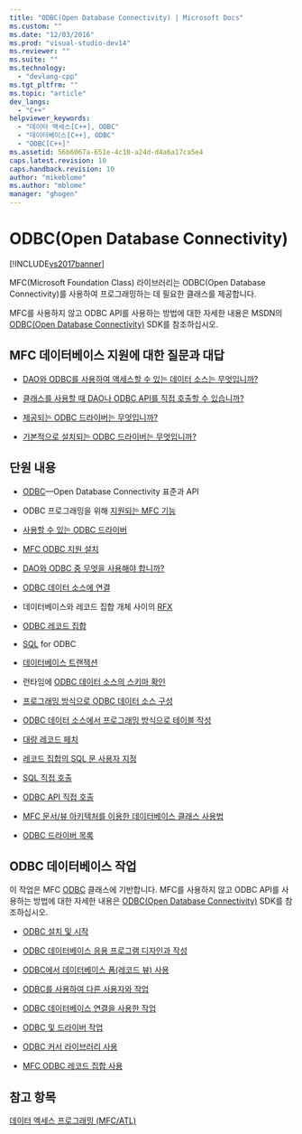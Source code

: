 ```yaml
---
title: "ODBC(Open Database Connectivity) | Microsoft Docs"
ms.custom: ""
ms.date: "12/03/2016"
ms.prod: "visual-studio-dev14"
ms.reviewer: ""
ms.suite: ""
ms.technology: 
  - "devlang-cpp"
ms.tgt_pltfrm: ""
ms.topic: "article"
dev_langs: 
  - "C++"
helpviewer_keywords: 
  - "데이터 액세스[C++], ODBC"
  - "데이터베이스[C++], ODBC"
  - "ODBC[C++]"
ms.assetid: 56b6067a-651e-4c10-a24d-d4a6a17ca5e4
caps.latest.revision: 10
caps.handback.revision: 10
author: "mikeblome"
ms.author: "mblome"
manager: "ghogen"
---
```

# ODBC(Open Database Connectivity)
[!INCLUDE[vs2017banner](../../assembler/inline/includes/vs2017banner.md)]

MFC\(Microsoft Foundation Class\) 라이브러리는 ODBC\(Open Database Connectivity\)를 사용하여 프로그래밍하는 데 필요한 클래스를 제공합니다.  
  
 MFC를 사용하지 않고 ODBC API를 사용하는 방법에 대한 자세한 내용은 MSDN의 [ODBC\(Open Database Connectivity\)](https://msdn.microsoft.com/en-us/library/ms710252.aspx) SDK를 참조하십시오.  
  
## MFC 데이터베이스 지원에 대한 질문과 대답  
  
-   [DAO와 ODBC를 사용하여 액세스할 수 있는 데이터 소스는 무엇입니까?](../../data/what-data-sources-can-i-access-with-dao-and-odbc-q.md)  
  
-   [클래스를 사용할 때 DAO나 ODBC API를 직접 호출할 수 있습니까?](../../data/can-i-call-dao-or-odbc-directly-q.md)  
  
-   [제공되는 ODBC 드라이버는 무엇입니까?](../../data/odbc/odbc-driver-list.md)  
  
-   [기본적으로 설치되는 ODBC 드라이버는 무엇입니까?](../../data/installing-mfc-database-support.md)  
  
## 단원 내용  
  
-   [ODBC](../../data/odbc/odbc-basics.md)—Open Database Connectivity 표준과 API  
  
-   ODBC 프로그래밍을 위해 [지원되는 MFC 기능](../../data/odbc/odbc-and-mfc.md)  
  
-   [사용할 수 있는 ODBC 드라이버](../../data/odbc/odbc-driver-list.md)  
  
-   [MFC ODBC 지원 설치](../../data/installing-mfc-database-support.md)  
  
-   [DAO와 ODBC 중 무엇을 사용해야 합니까?](../../data/should-i-use-dao-or-odbc-q.md)  
  
-   [ODBC 데이터 소스에 연결](../../data/odbc/data-source-managing-connections-odbc.md)  
  
-   데이터베이스와 레코드 집합 개체 사이의 [RFX](../../data/odbc/record-field-exchange-rfx.md)  
  
-   [ODBC 레코드 집합](../../data/odbc/recordset-odbc.md)  
  
-   [SQL](../../data/odbc/sql.md) for ODBC  
  
-   [데이터베이스 트랜잭션](../../data/odbc/transaction-odbc.md)  
  
-   런타임에 [ODBC 데이터 소스의 스키마 확인](../../data/odbc/data-source-determining-the-schema-of-the-data-source-odbc.md)  
  
-   [프로그래밍 방식으로 ODBC 데이터 소스 구성](../../data/odbc/data-source-programmatically-configuring-an-odbc-data-source.md)  
  
-   [ODBC 데이터 소스에서 프로그래밍 방식으로 테이블 작성](../../data/odbc/data-source-programmatically-creating-a-table-in-an-odbc-data-source.md)  
  
-   [대량 레코드 페치](../../data/odbc/recordset-fetching-records-in-bulk-odbc.md)  
  
-   [레코드 집합의 SQL 문 사용자 지정](../../data/odbc/sql-customizing-your-recordset’s-sql-statement-odbc.md)  
  
-   [SQL 직접 호출](../../data/odbc/sql-making-direct-sql-calls-odbc.md)  
  
-   [ODBC API 직접 호출](../../data/odbc/odbc-calling-odbc-api-functions-directly.md)  
  
-   [MFC 문서\/뷰 아키텍처를 이용한 데이터베이스 클래스 사용법](../../data/odbc/working-with-documents-and-views.md)  
  
-   [ODBC 드라이버 목록](../../data/odbc/odbc-driver-list.md)  
  
## ODBC 데이터베이스 작업  
 이 작업은 MFC [ODBC](../../data/odbc/odbc-basics.md) 클래스에 기반합니다.  MFC를 사용하지 않고 ODBC API를 사용하는 방법에 대한 자세한 내용은 [ODBC\(Open Database Connectivity\)](https://msdn.microsoft.com/en-us/library/ms710252.aspx) SDK를 참조하십시오.  
  
-   [ODBC 설치 및 시작](../../data/odbc/installing-and-getting-started-with-odbc.md)  
  
-   [ODBC 데이터베이스 응용 프로그램 디자인과 작성](../../data/odbc/design-and-create-an-odbc-database-application.md)  
  
-   [ODBC에서 데이터베이스 폼\(레코드 뷰\) 사용](../../data/odbc/use-database-forms-record-views-with-odbc.md)  
  
-   [ODBC를 사용하여 다른 사용자와 작업](../../data/odbc/use-odbc-to-work-with-other-users.md)  
  
-   [ODBC 데이터베이스 연결을 사용한 작업](../../data/odbc/work-with-odbc-database-connections.md)  
  
-   [ODBC 및 드라이버 작업](../../data/odbc/work-with-odbc-and-drivers.md)  
  
-   [ODBC 커서 라이브러리 사용](../../data/odbc/use-the-odbc-cursor-library.md)  
  
-   [MFC ODBC 레코드 집합 사용](../../data/odbc/use-mfc-odbc-recordsets.md)  
  
## 참고 항목  
 [데이터 엑세스 프로그래밍 \(MFC\/ATL\)](../../data/data-access-programming-mfc-atl.md)